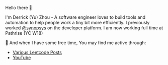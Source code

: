 Hello there :wave:

I'm Derrick (Yu) Zhou - A software engineer loves to build tools and automation to help people work a tiny bit more efficiently. I previously worked [@synopsys](https://www.crunchbase.com/organization/synopsys) on the developer platform. I am now working full time at Pathrise (YC W18)

🚀 And when I have some free time, You may find me active through:
- [Various Leetcode Posts](https://leetcode.com/problems/snapshot-array/discuss/545444/python-brute-force-improved-code-gong-jin-tm)
- [YouTube](https://www.youtube.com/channel/UC4uu3FX_rHR56utVjl9SMEA)
